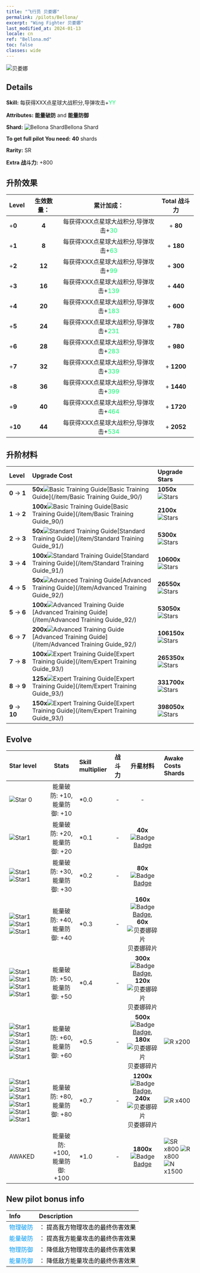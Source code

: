 ```yaml
---
title: "飞行员 贝娄娜"
permalink: /pilots/Bellona/
excerpt: "Wing Fighter 贝娄娜"
last_modified_at: 2024-01-13
locale: cn
ref: "Bellona.md"
toc: false
classes: wide
---
```



 ![贝娄娜](/images/pilots/aviator_piece_5015.png)

## Details

 **Skill:** 每获得XXX点星球大战积分,导弹攻击+<span style="color: #03ff6b">YY</span><br/><span style="color: #000000;"></span> 

 **Attributes:** **能量破防** and **能量防御**

 **Shard:** ![Bellona Shard](/images/pilots/Bellona_Shard_p.png)Bellona Shard 

 **To get full pilot You need:** **40** shards 

 **Rarity:** SR 

 **Extra 战斗力:** +800 



## 升阶效果

  |  Level | 生效数量： |     累计加成：    | Total 战斗力 |
  |:----|:-----:|:-------------------:|:-------:|
  | +**0**  | **4**  | 每获得XXX点星球大战积分,导弹攻击+<span style="color: #03ff6b">30</span><br/><span style="color: #000000;"></span>  | + **80** |
  | +**1**  | **8**  | 每获得XXX点星球大战积分,导弹攻击+<span style="color: #03ff6b">63</span><br/><span style="color: #000000;"></span>  | + **180** |
  | +**2**  | **12**  | 每获得XXX点星球大战积分,导弹攻击+<span style="color: #03ff6b">99</span><br/><span style="color: #000000;"></span>  | + **300** |
  | +**3**  | **16**  | 每获得XXX点星球大战积分,导弹攻击+<span style="color: #03ff6b">139</span><br/><span style="color: #000000;"></span>  | + **440** |
  | +**4**  | **20**  | 每获得XXX点星球大战积分,导弹攻击+<span style="color: #03ff6b">183</span><br/><span style="color: #000000;"></span>  | + **600** |
  | +**5**  | **24**  | 每获得XXX点星球大战积分,导弹攻击+<span style="color: #03ff6b">231</span><br/><span style="color: #000000;"></span>  | + **780** |
  | +**6**  | **28**  | 每获得XXX点星球大战积分,导弹攻击+<span style="color: #03ff6b">283</span><br/><span style="color: #000000;"></span>  | + **980** |
  | +**7**  | **32**  | 每获得XXX点星球大战积分,导弹攻击+<span style="color: #03ff6b">339</span><br/><span style="color: #000000;"></span>  | + **1200** |
  | +**8**  | **36**  | 每获得XXX点星球大战积分,导弹攻击+<span style="color: #03ff6b">399</span><br/><span style="color: #000000;"></span>  | + **1440** |
  | +**9**  | **40**  | 每获得XXX点星球大战积分,导弹攻击+<span style="color: #03ff6b">464</span><br/><span style="color: #000000;"></span>  | + **1720** |
  | +**10**  | **44**  | 每获得XXX点星球大战积分,导弹攻击+<span style="color: #03ff6b">534</span><br/><span style="color: #000000;"></span>  | + **2052** |




## 升阶材料

  |  Level |      Upgrade Cost   |  Upgrade Stars  |
  |:-------|:--------------------|:----------------|
  | **0** -> **1**  | **50x**![Basic Training Guide](/images/item/Basic_Training_Guide_p.png)[Basic Training Guide](/item/Basic Training Guide_90/) | **1050x**![Stars](/images/item/Stars_p.png) |
  | **1** -> **2**  | **100x**![Basic Training Guide](/images/item/Basic_Training_Guide_p.png)[Basic Training Guide](/item/Basic Training Guide_90/) | **2100x**![Stars](/images/item/Stars_p.png) |
  | **2** -> **3**  | **50x**![Standard Training Guide](/images/item/Standard_Training_Guide_p.png)[Standard Training Guide](/item/Standard Training Guide_91/) | **5300x**![Stars](/images/item/Stars_p.png) |
  | **3** -> **4**  | **100x**![Standard Training Guide](/images/item/Standard_Training_Guide_p.png)[Standard Training Guide](/item/Standard Training Guide_91/) | **10600x**![Stars](/images/item/Stars_p.png) |
  | **4** -> **5**  | **50x**![Advanced Training Guide](/images/item/Advanced_Training_Guide_p.png)[Advanced Training Guide](/item/Advanced Training Guide_92/) | **26550x**![Stars](/images/item/Stars_p.png) |
  | **5** -> **6**  | **100x**![Advanced Training Guide](/images/item/Advanced_Training_Guide_p.png)[Advanced Training Guide](/item/Advanced Training Guide_92/) | **53050x**![Stars](/images/item/Stars_p.png) |
  | **6** -> **7**  | **200x**![Advanced Training Guide](/images/item/Advanced_Training_Guide_p.png)[Advanced Training Guide](/item/Advanced Training Guide_92/) | **106150x**![Stars](/images/item/Stars_p.png) |
  | **7** -> **8**  | **100x**![Expert Training Guide](/images/item/Expert_Training_Guide_p.png)[Expert Training Guide](/item/Expert Training Guide_93/) | **265350x**![Stars](/images/item/Stars_p.png) |
  | **8** -> **9**  | **125x**![Expert Training Guide](/images/item/Expert_Training_Guide_p.png)[Expert Training Guide](/item/Expert Training Guide_93/) | **331700x**![Stars](/images/item/Stars_p.png) |
  | **9** -> **10**  | **150x**![Expert Training Guide](/images/item/Expert_Training_Guide_p.png)[Expert Training Guide](/item/Expert Training Guide_93/) | **398050x**![Stars](/images/item/Stars_p.png) |




## Evolve

  |  Star level | Stats | Skill multiplier | 战斗力 | 升星材料 | Awake Costs Shards |
  |:------------|:-----:|:-------------------|:----------------:|:--------------------:|:-------------|
  | ![Star 0](/images/s0.png)  | 能量破防: +10, 能量防御: +10  | *0.0  | -  | -  |  |
  | ![Star1](/images/s1.png)  | 能量破防: +20, 能量防御: +20  | *0.1  | -  | **40x**![Badge](/images/item/Badge_p.png)[Badge](/item/Badge_94/)  |  |
  | ![Star1](/images/s1.png)![Star1](/images/s1.png)  | 能量破防: +30, 能量防御: +30  | *0.2  | -  | **80x**![Badge](/images/item/Badge_p.png)[Badge](/item/Badge_94/)  |  |
  | ![Star1](/images/s1.png)![Star1](/images/s1.png)![Star1](/images/s1.png)  | 能量破防: +40, 能量防御: +40  | *0.3  | -  | **160x**![Badge](/images/item/Badge_p.png)[Badge](/item/Badge_94/), **60x**![贝娄娜碎片](/images/pilots/贝娄娜碎片_p.png)贝娄娜碎片  |  |
  | ![Star1](/images/s1.png)![Star1](/images/s1.png)![Star1](/images/s1.png)![Star1](/images/s1.png)  | 能量破防: +50, 能量防御: +50  | *0.4  | -  | **300x**![Badge](/images/item/Badge_p.png)[Badge](/item/Badge_94/), **120x**![贝娄娜碎片](/images/pilots/贝娄娜碎片_p.png)贝娄娜碎片  |  |
  | ![Star1](/images/s1.png)![Star1](/images/s1.png)![Star1](/images/s1.png)![Star1](/images/s1.png)![Star1](/images/s1.png)  | 能量破防: +60, 能量防御: +60  | *0.5  | -  | **500x**![Badge](/images/item/Badge_p.png)[Badge](/item/Badge_94/), **180x**![贝娄娜碎片](/images/pilots/贝娄娜碎片_p.png)贝娄娜碎片  |  ![R](/images/pilots/R_p.png) x200 |
  | ![Star1](/images/s1.png)![Star1](/images/s1.png)![Star1](/images/s1.png)![Star1](/images/s1.png)![Star1](/images/s1.png)![Star1](/images/s1.png)  | 能量破防: +80, 能量防御: +80  | *0.7  | -  | **1200x**![Badge](/images/item/Badge_p.png)[Badge](/item/Badge_94/), **240x**![贝娄娜碎片](/images/pilots/贝娄娜碎片_p.png)贝娄娜碎片  |  ![R](/images/pilots/R_p.png) x400 |
  | AWAKED  | 能量破防: +100, 能量防御: +100  | *1.0  | -  | **1800x**![Badge](/images/item/Badge_p.png)[Badge](/item/Badge_94/)  |  ![SR](/images/pilots/SR_p.png) x800 ![R](/images/pilots/R_p.png) x800 ![N](/images/pilots/N_p.png) x1500 |



## New pilot bonus info

  |  Info |  Description |
  |:------|:-------------|
  | <span style="color: #0099f2">物理破防</span> | <span style="color: #000000;">： 提高我方物理攻击的最终伤害效果</span> |
  | <span style="color: #0099f2">能量破防</span> | <span style="color: #000000;">： 提高我方能量攻击的最终伤害效果</span> |
  | <span style="color: #0099f2">物理防御</span> | <span style="color: #000000;">： 降低敌方物理攻击的最终伤害效果</span> |
  | <span style="color: #0099f2">能量防御</span> | <span style="color: #000000;">： 降低敌方能量攻击的最终伤害效果</span> |

